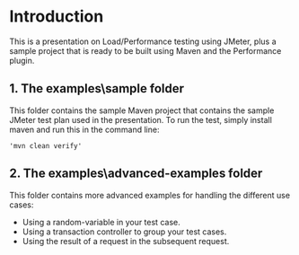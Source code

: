 Introduction
============

This is a presentation on Load/Performance testing using JMeter, plus a sample project that is ready to be built using Maven and the Performance plugin.

1\. The examples\\sample folder
----------------------

This folder contains the sample Maven project that contains the sample JMeter test plan used in the presentation. To run the test, simply install maven and run this in the command line: 

	'mvn clean verify'

2\. The examples\\advanced-examples folder
----------------------

This folder contains more advanced examples for handling the different use cases:

*	Using a random-variable in your test case.
*	Using a transaction controller to group your test cases.
*	Using the result of a request in the subsequent request.
